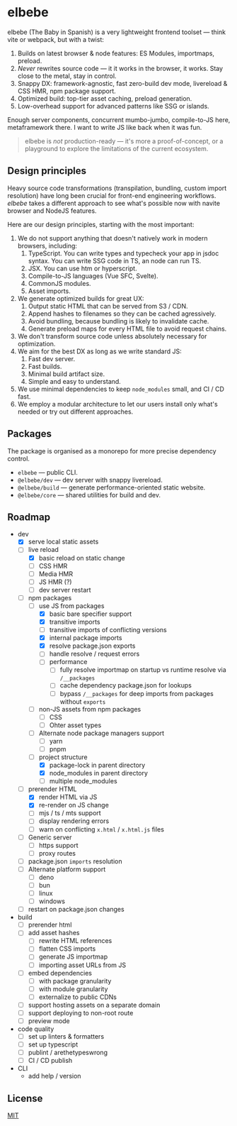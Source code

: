 # elbebe

elbebe (The Baby in Spanish) is a very lightweight frontend toolset — think vite or webpack, but with a twist:

1. Builds on latest browser & node features: ES Modules, importmaps, preload.
2. _Never_ rewrites source code — it it works in the browser, it works. Stay close to the metal, stay in control.
3. Snappy DX: framework-agnostic, fast zero-build dev mode, livereload & CSS HMR, npm package support.
4. Optimized build: top-tier asset caching, preload generation.
5. Low-overhead support for advanced patterns like SSG or islands.

Enough server components, concurrent mumbo-jumbo, compile-to-JS here, metaframework there. I want to write JS like back when it was fun.

> elbebe is _not_ production-ready — it's more a proof-of-concept, or a playground to explore the limitations of the current ecosystem.

## Design principles

Heavy source code transformations (transpilation, bundling, custom import resolution) have long been crucial for front-end engineering workflows. _elbebe_ takes a different approach to see what's possible now with navite browser and NodeJS features.

Here are our design principles, starting with the most important:

1. We do not support anything that doesn't natively work in modern browsers, including:
    1. TypeScript. You can write types and typecheck your app in jsdoc syntax. You can write SSG code in TS, an node can run TS.
    2. JSX. You can use htm or hyperscript.
    3. Compile-to-JS languages (Vue SFC, Svelte).
    4. CommonJS modules.
    5. Asset imports.
1. We generate optimized builds for great UX:
    1. Output static HTML that can be served from S3 / CDN.
    2. Append hashes to filenames so they can be cached agressively.
    3. Avoid bundling, because bundling is likely to invalidate cache.
    4. Generate preload maps for every HTML file to avoid request chains.
1. We don't transform source code unless absolutely necessary for optimization.
3. We aim for the best DX as long as we write standard JS:
    1. Fast dev server.
    2. Fast builds.
    2. Minimal build artifact size.
    3. Simple and easy to understand.
4. We use minimal dependencies to keep `node_modules` small, and CI / CD fast.
5. We employ a modular architecture to let our users install only what's needed or try out different approaches.

## Packages

The package is organised as a monorepo for more precise dependency control.

- `elbebe` — public CLI.
- `@elbebe/dev` — dev server with snappy livereload.
- `@elbebe/build` — generate performance-oriented static website.
- `@elbebe/core` — shared utilities for build and dev.

## Roadmap

- dev
    -[x] serve local static assets
    -[ ] live reload
        -[x] basic reload on static change
        -[ ] CSS HMR
        -[ ] Media HMR
        -[ ] JS HMR (?)
        -[ ] dev server restart
    -[ ] npm packages
        -[ ] use JS from packages
            -[x] basic bare specifier support
            -[x] transitive imports
            -[ ] transitive imports of conflicting versions
            -[x] internal package imports
            -[x] resolve package.json exports
            -[ ] handle resolve / request errors
            -[ ] performance
                -[ ] fully resolve importmap on startup vs runtime resolve via `/__packages`
                -[ ] cache dependency package.json for lookups
                -[ ] bypass `/__packages` for deep imports from packages without `exports`
        -[ ] non-JS assets from npm packages
            -[ ] CSS
            -[ ] Ohter asset types
        -[ ] Alternate node package managers support
            -[ ] yarn
            -[ ] pnpm
        -[ ] project structure
            -[x] package-lock in parent directory
            -[x] node_modules in parent directory
            -[ ] multiple node_modules
    -[ ] prerender HTML
        -[x] render HTML via JS
        -[x] re-render on JS change
        -[ ] mjs / ts / mts support
        -[ ] display rendering errors
        -[ ] warn on conflicting `x.html` / `x.html.js` files
    -[ ] Generic server
        -[ ] https support
        -[ ] proxy routes
    -[ ] package.json `imports` resolution
    -[ ] Alternate platform support
        -[ ] deno
        -[ ] bun
        -[ ] linux
        -[ ] windows
    -[ ] restart on package.json changes
- build
    -[ ] prerender html
    -[ ] add asset hashes
        -[ ] rewrite HTML references
        -[ ] flatten CSS imports
        -[ ] generate JS importmap
        -[ ] importing asset URLs from JS
    -[ ] embed dependencies
        -[ ] with package granularity
        -[ ] with module granularity
        -[ ] externalize to public CDNs
    -[ ] support hosting assets on a separate domain
    -[ ] support deploying to non-root route
    -[ ] preview mode
- code quality
    -[ ] set up linters & formatters
    -[ ] set up typescript
    -[ ] publint / arethetypeswrong
    -[ ] CI / CD publish
- CLI
    - add help / version

## License

[MIT](./LICENSE)

